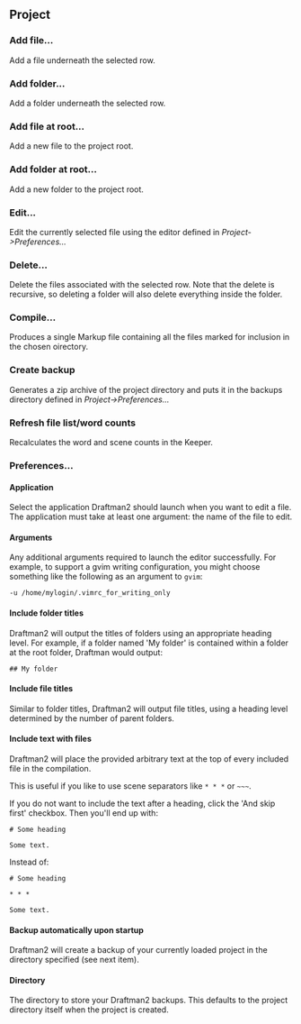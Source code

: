 ## Project

### Add file...

Add a file underneath the selected row.

### Add folder...

Add a folder underneath the selected row.

### Add file at root...

Add a new file to the project root.

### Add folder at root...

Add a new folder to the project root.

### Edit...

Edit the currently selected file using the editor defined in *Project->Preferences...*

### Delete...

Delete the files associated with the selected row. Note that the delete is recursive, so deleting a folder will also delete everything inside the folder.

### Compile...

Produces a single Markup file containing all the files marked for inclusion in the chosen oirectory.

### Create backup

Generates a zip archive of the project directory and puts it in the backups directory defined in *Project->Preferences...*

### Refresh file list/word counts

Recalculates the word and scene counts in the Keeper.

### Preferences...

#### Application

Select the application Draftman2 should launch when you want to edit a file. The application must take at least one argument: the name of the file to edit.

#### Arguments

Any additional arguments required to launch the editor successfully. For example, to support a gvim writing configuration, you might choose something like the following as an argument to `gvim`:

```
-u /home/mylogin/.vimrc_for_writing_only
```

#### Include folder titles

Draftman2 will output the titles of folders using an appropriate heading level. For example, if a folder named 'My folder' is contained within a folder at the root folder, Draftman would output:

```
## My folder
```

#### Include file titles

Similar to folder titles, Draftman2 will output file titles, using a heading level determined by the number of parent folders. 

#### Include text with files

Draftman2 will place the provided arbitrary text at the top of every included file in the compilation.

This is useful if you like to use scene separators like `* * *` or `~~~`.

If you do not want to include the text after a heading, click the 'And skip first' checkbox. Then you'll end up with:

```
# Some heading

Some text.
```

Instead of:

```
# Some heading

* * *

Some text.
```

#### Backup automatically upon startup

Draftman2 will create a backup of your currently loaded project in the directory specified (see next item).

#### Directory

The directory to store your Draftman2 backups. This defaults to the project directory itself when the project is created.

